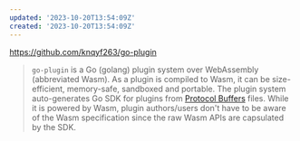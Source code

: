 ```yaml
---
updated: '2023-10-20T13:54:09Z'
created: '2023-10-20T13:54:09Z'
---
```

https://github.com/knqyf263/go-plugin

> `go-plugin` is a Go (golang) plugin system over WebAssembly (abbreviated Wasm). As a plugin is compiled to Wasm, it can be size-efficient, memory-safe, sandboxed and portable. The plugin system auto-generates Go SDK for plugins from [Protocol Buffers](https://developers.google.com/protocol-buffers/docs/overview) files. While it is powered by Wasm, plugin authors/users don't have to be aware of the Wasm specification since the raw Wasm APIs are capsulated by the SDK.
